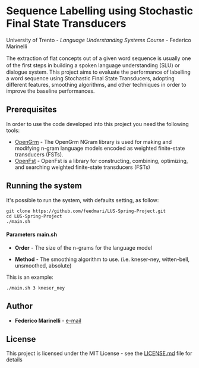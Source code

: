 # Sequence Labelling using Stochastic Final State Transducers

University of Trento - *Language Understanding Systems Course* - Federico Marinelli

The extraction of ﬂat concepts out of a given word sequence is usually one of the ﬁrst steps in building a spoken language understanding (SLU) or dialogue system. This project aims to evaluate the performance of labelling a word sequence using Stochastic Final State Transducers, adopting different features, smoothing algorithms, and other techniques in order to improve the baseline performances.

## Prerequisites

In order to use the code developed into this project you need the following tools:

* [OpenGrm](http://www.openfst.org/twiki/bin/view/GRM/NGramLibrary) - The OpenGrm NGram library is used for making and modifying n-gram language models encoded as weighted finite-state transducers (FSTs).
* [OpenFst](http://www.openfst.org/twiki/bin/view/FST/WebHome) - OpenFst is a library for constructing, combining, optimizing, and searching weighted finite-state transducers (FSTs)


## Running the system

It's possible to run the system, with defaults setting, as follow:
 ```
git clone https://github.com/feedmari/LUS-Spring-Project.git
cd LUS-Spring-Project
./main.sh
```

#### Parameters main.sh

* **Order** - The size of the n-grams for the language model

* **Method** - The smoothing algorithm to use. (i.e. kneser-ney, witten-bell, unsmoothed, absolute)


This is an example:
```
./main.sh 3 kneser_ney
```

## Author

* **Federico Marinelli** - [e-mail](mailto:federico.marinelli@studio.unitn.it)

## License

This project is licensed under the MIT License - see the [LICENSE.md](LICENSE.md) file for details

